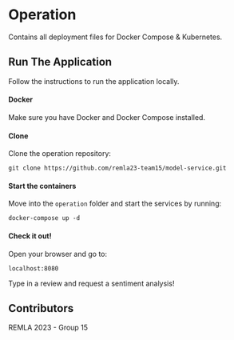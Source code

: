 # Operation
Contains all deployment files for Docker Compose &amp; Kubernetes.

## Run The Application

Follow the instructions to run the application locally.

#### Docker

Make sure you have Docker and Docker Compose installed.

#### Clone

Clone the operation repository:
```
git clone https://github.com/remla23-team15/model-service.git
```

#### Start the containers

Move into the `operation` folder and start the services by running:
```
docker-compose up -d
```

#### Check it out!

Open your browser and go to:
```
localhost:8080
```
Type in a review and request a sentiment analysis!

## Contributors

REMLA 2023 - Group 15
